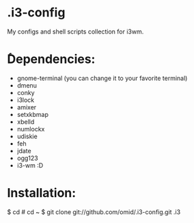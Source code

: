 .i3-config
==========

My configs and shell scripts collection for i3wm.

ٔDependencies:
=============

- gnome-terminal (you can change it to your favorite terminal)
- dmenu
- conky
- i3lock
- amixer
- setxkbmap
- xbelld
- numlockx
- udiskie
- feh
- jdate 
- ogg123
- i3-wm :D

Installation:
=============

$ cd # cd ~
$ git clone git://github.com/omid/.i3-config.git .i3
